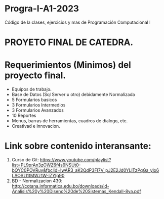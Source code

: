# Progra-I-A1-2023
Código de la clases, ejercicios y mas de Programación Computacional I

# PROYETO FINAL DE CATEDRA.
# Requerimientos (Minimos) del proyecto final.
* Equipos de trabajo.
* Base de Datos (Sql Server u otro) debidamente Normalizada
* 5 Formularios basicos
* 3 Formularios Intermedios
* 3 Formularios Avanzados
* 10 Reportes 
* Menus, barras de herramientas, cuadros de dialogo, etc.
* Creativad e innovacion.

# Link sobre contenido interansante:
1. Curso de Git: https://www.youtube.com/playlist?list=PL9prAn3zOWZ6f4s9NSUt0-bQYC0POVRuy&fbclid=IwAR3_aK2QdP3FI7V_pJ2E2Jd0YLlTzPqGa_ylo6LAOSzI1tMWz1W-lZYIg90
2. BD - Normalizacion 430: http://cotana.informatica.edu.bo/downloads/ld-Analisis%20y%20Diseno%20de%20Sistemas_Kendall-8va.pdf
